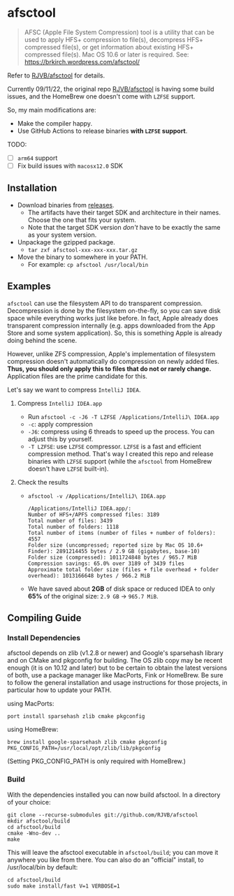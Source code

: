 # afsctool

> AFSC (Apple File System Compression) tool is a utility that can be used
to apply HFS+ compression to file(s), decompress HFS+ compressed file(s), or
get information about existing HFS+ compressed file(s).
Mac OS 10.6 or later is required. See: https://brkirch.wordpress.com/afsctool/

Refer to [RJVB/afsctool](https://github.com/RJVB/afsctool) for details.

Currently 09/11/22, the original repo [RJVB/afsctool](https://github.com/RJVB/afsctool) is having some build issues, and the HomeBrew one doesn't come with `LZFSE` support.

So, my main modifications are:

- Make the compiler happy.
- Use GitHub Actions to release binaries **with `LZFSE` support**.

TODO:

- [ ] `arm64` support
- [ ] Fix build issues with `macosx12.0` SDK

## Installation

- Download binaries from [releases](https://github.com/charlie0129/afsctool/releases).
  - The artifacts have their target SDK and architecture in their names. Choose the one that fits your system.
  - Note that the target SDK version *don't* have to be exactly the same as your system version.
- Unpackage the gzipped package.
  - `tar zxf afsctool-xxx-xxx-xxx.tar.gz`
- Move the binary to somewhere in your PATH.
  - For example: `cp afsctool /usr/local/bin`

## Examples

`afsctool` can use the filesystem API to do transparent compression. Decompression is done by the filesystem on-the-fly, so you can save disk space while everything works just like before. In fact, Apple already does transparent compression internally (e.g. apps downloaded from the App Store and some system application). So, this is something Apple is already doing behind the scene.

However, unlike ZFS compression, Apple's implementation of filesystem compression doesn't automatically do compression on newly added files. **Thus, you should only apply this to files that do not or rarely change.** Application files are the prime candidate for this.

Let's say we want to compress `IntelliJ IDEA`.

1. Compress `IntelliJ IDEA.app`

   - Run `afsctool -c -J6 -T LZFSE /Applications/IntelliJ\ IDEA.app`
   - `-c`: apply compression
   - `-J6`: compress using 6 threads to speed up the process. You can adjust this by yourself.
   - `-T LZFSE`: use `LZFSE` compressor. `LZFSE` is a fast and efficient compression method. That's way I created this repo and release binaries with `LZFSE` support (while the `afsctool` from HomeBrew doesn't have `LZFSE` built-in).

2. Check the results

   - `afsctool -v /Applications/IntelliJ\ IDEA.app`

     ```
     /Applications/IntelliJ IDEA.app/:
     Number of HFS+/APFS compressed files: 3189
     Total number of files: 3439
     Total number of folders: 1118
     Total number of items (number of files + number of folders): 4557
     Folder size (uncompressed; reported size by Mac OS 10.6+ Finder): 2891214455 bytes / 2.9 GB (gigabytes, base-10)
     Folder size (compressed): 1011724848 bytes / 965.7 MiB
     Compression savings: 65.0% over 3189 of 3439 files
     Approximate total folder size (files + file overhead + folder overhead): 1013166648 bytes / 966.2 MiB
     ```

   - We have saved about **2GB** of disk space or reduced IDEA to only **65%** of the original size: `2.9 GB` -> `965.7 MiB`.

## Compiling Guide

### Install Dependencies

afsctool depends on zlib (v1.2.8 or newer) and Google's sparsehash library and on CMake
and pkgconfig for building. The OS zlib copy may be recent enough (it is on 10.12 and later) but to be
certain to obtain the latest versions of both, use a package manager like MacPorts, Fink
or HomeBrew. Be sure to follow the general installation and usage instructions for those
projects, in particular how to update your PATH.

using MacPorts:

```shell
port install sparsehash zlib cmake pkgconfig
```

using HomeBrew:

```shell
brew install google-sparsehash zlib cmake pkgconfig
PKG_CONFIG_PATH=/usr/local/opt/zlib/lib/pkgconfig
```

(Setting PKG_CONFIG_PATH is only required with HomeBrew.)

### Build

With the dependencies installed you can now build afsctool. In a directory of your choice:

```shell
git clone --recurse-submodules git://github.com/RJVB/afsctool
mkdir afsctool/build
cd afsctool/build
cmake -Wno-dev ..
make
```

This will leave the afsctool executable in `afsctool/build`; you can move it anywhere
you like from there. You can also do an "official" install, to /usr/local/bin by
default:
```shell
cd afsctool/build
sudo make install/fast V=1 VERBOSE=1
```

